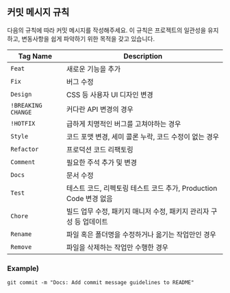 ## 커밋 메시지 규칙

다음의 규칙에 따라 커밋 메시지를 작성해주세요. 이 규칙은 프로젝트의 일관성을 유지하고, 변동사항을 쉽게 파악하기 위한 목적을 갖고 있습니다.

| Tag Name           | Description                                                           |
|--------------------|-----------------------------------------------------------------------|
| `Feat`             | 새로운 기능을 추가                                                        
| `Fix`              | 버그 수정                                                               
| `Design`           | CSS 등 사용자 UI 디자인 변경                                          
| `!BREAKING CHANGE` | 커다란 API 변경의 경우                                               
| `!HOTFIX`          | 급하게 치명적인 버그를 고쳐야하는 경우                                    
| `Style`            | 코드 포맷 변경, 세미 콜론 누락, 코드 수정이 없는 경우                       
| `Refactor`         | 프로덕션 코드 리팩토링                                                
| `Comment`          | 필요한 주석 추가 및 변경                                              
| `Docs`             | 문서 수정                                                             
| `Test`             | 테스트 코드, 리펙토링 테스트 코드 추가, Production Code 변경 없음     
| `Chore`            | 빌드 업무 수정, 패키지 매니저 수정, 패키지 관리자 구성 등 업데이트    
| `Rename`           | 파일 혹은 폴더명을 수정하거나 옮기는 작업만인 경우                    
| `Remove`           | 파일을 삭제하는 작업만 수행한 경우

### Example)
```
git commit -m "Docs: Add commit message guidelines to README"
```
